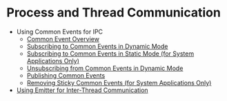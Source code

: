 # Process and Thread Communication

- Using Common Events for IPC
    - [Common Event Overview](common-event-overview.md)
    - [Subscribing to Common Events in Dynamic Mode](common-event-subscription.md)
    <!--Del-->
    - [Subscribing to Common Events in Static Mode (for System Applications Only)](common-event-static-subscription.md)
    <!--DelEnd-->
    - [Unsubscribing from Common Events in Dynamic Mode](common-event-unsubscription.md)
    - [Publishing Common Events](common-event-publish.md)
    <!--Del-->
    - [Removing Sticky Common Events (for System Applications Only)](common-event-remove-sticky.md)
    <!--DelEnd-->
- [Using Emitter for Inter-Thread Communication](itc-with-emitter.md)


